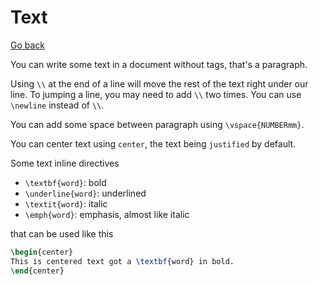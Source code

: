 # Text

[Go back](..#writing-documents)

You can write some text
in a document without tags, that's a paragraph.

Using ``\\`` at the end of a line will move
the rest of the text right under our line.
To jumping a line, you may need to add `\\` two times.
You can use ``\newline`` instead of  `\\`.

You can add some space between paragraph
using ``\vspace{NUMBERmm}``.

You can center text using ``center``,
the text being ``justified`` by default.

Some text inline directives

* ``\textbf{word}``: bold
* ``\underline{word}``: underlined
* ``\textit{word}``: italic
* ``\emph{word}``: emphasis, almost like italic

that can be used like this

```latex
\begin{center}
This is centered text got a \textbf{word} in bold.
\end{center}
```
